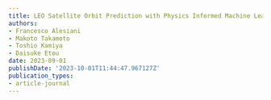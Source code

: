 ```yaml
---
title: LEO Satellite Orbit Prediction with Physics Informed Machine Learning
authors:
- Francesco Alesiani
- Makoto Takamoto
- Toshio Kamiya
- Daisuke Etou
date: 2023-09-01
publishDate: '2023-10-01T11:44:47.967127Z'
publication_types:
- article-journal
---
```

